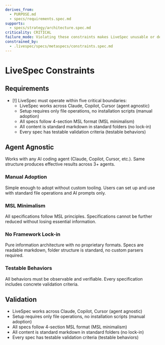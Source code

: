 ```yaml
---
derives_from:
  - PURPOSE.md
  - specs/requirements.spec.md
supports:
  - specs/strategy/architecture.spec.md
criticality: CRITICAL
failure_mode: Violating these constraints makes LiveSpec unusable or defeats its purpose
constrained_by:
  - .livespec/specs/metaspecs/constraints.spec.md
---
```


# LiveSpec Constraints

## Requirements
- [!] LiveSpec must operate within five critical boundaries:
  - LiveSpec works across Claude, Copilot, Cursor (agent agnostic)
  - Setup requires only file operations, no installation scripts (manual adoption)
  - All specs follow 4-section MSL format (MSL minimalism)
  - All content is standard markdown in standard folders (no lock-in)
  - Every spec has testable validation criteria (testable behaviors)

## Agent Agnostic
Works with any AI coding agent (Claude, Copilot, Cursor, etc.). Same structure produces effective results across 3+ agents.

### Manual Adoption
Simple enough to adopt without custom tooling. Users can set up and use with standard file operations and AI prompts only.

### MSL Minimalism
All specifications follow MSL principles. Specifications cannot be further reduced without losing essential information.

### No Framework Lock-in
Pure information architecture with no proprietary formats. Specs are readable markdown, folder structure is standard, no custom parsers required.

### Testable Behaviors
All behaviors must be observable and verifiable. Every specification includes concrete validation criteria.

## Validation

- LiveSpec works across Claude, Copilot, Cursor (agent agnostic)
- Setup requires only file operations, no installation scripts (manual adoption)
- All specs follow 4-section MSL format (MSL minimalism)
- All content is standard markdown in standard folders (no lock-in)
- Every spec has testable validation criteria (testable behaviors)
